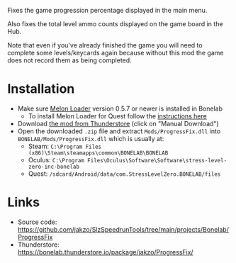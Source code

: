 Fixes the game progression percentage displayed in the main menu.

Also fixes the total level ammo counts displayed on the game board in the Hub.

Note that even if you've already finished the game you will need to complete some levels/keycards again because without this mod the game does not record them as being completed.

# Installation

- Make sure [Melon Loader](https://melonwiki.xyz/#/?id=what-is-melonloader) version 0.5.7 or newer is installed in Bonelab
  - To install Melon Loader for Quest follow the [instructions here](https://github.com/LemonLoader/MelonLoader/wiki/Installation)
- Download [the mod from Thunderstore](https://bonelab.thunderstore.io/package/jakzo/ProgressFix/) (click on "Manual Download")
- Open the downloaded `.zip` file and extract `Mods/ProgressFix.dll` into `BONELAB/Mods/ProgressFix.dll` which is usually at:
  - Steam: `C:\Program Files (x86)\Steam\steamapps\common\BONELAB\BONELAB`
  - Oculus: `C:\Program Files\Oculus\Software\Software\stress-level-zero-inc-bonelab`
  - Quest: `/sdcard/Android/data/com.StressLevelZero.BONELAB/files`

# Links

- Source code: https://github.com/jakzo/SlzSpeedrunTools/tree/main/projects/Bonelab/ProgressFix
- Thunderstore: https://bonelab.thunderstore.io/package/jakzo/ProgressFix/
